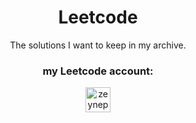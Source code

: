 <h1 align="center">Leetcode</h1>
<p align="center"> The solutions I want to keep in my archive.</p>
<h3 align="center"> my Leetcode account:</h3>
<p align="center">
<a href="https://www.leetcode.com/zeynepaslierhan" target="blank"><img align="center" src="https://raw.githubusercontent.com/zeynepaslierhan/zeynepaslierhan/main/images/Accounts/leetcode.svg" alt="zeynepaslierhan" height="40" width="40" /></a>